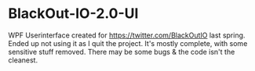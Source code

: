 # BlackOut-IO-2.0-UI
WPF Userinterface created for https://twitter.com/BlackOutIO last spring. Ended up not using it as I quit the project. It's mostly complete, with some sensitive stuff removed. There may be some bugs &amp; the code isn't the cleanest. 
